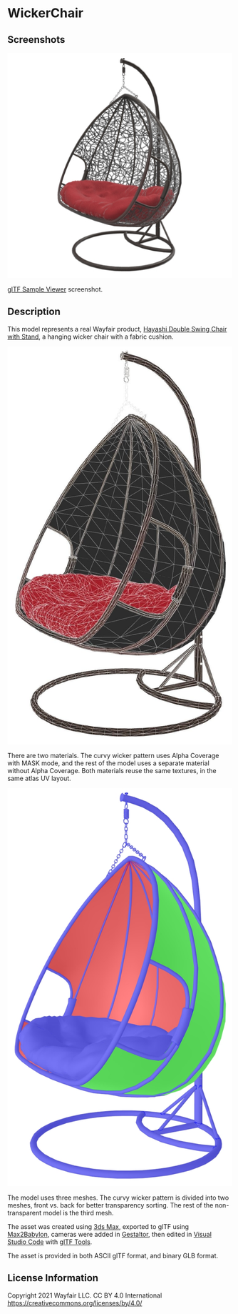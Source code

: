 # WickerChair 

## Screenshots

![screenshot](screenshot/screenshot.jpg)

[glTF Sample Viewer](https://github.khronos.org/glTF-Sample-Viewer-Release/) screenshot.

## Description

This model represents a real Wayfair product, [Hayashi Double Swing Chair with Stand](https://www.wayfair.com/outdoor/pdp/bungalow-rose-hayashi-double-swing-chair-with-stand-w002516763.html?piid=695523239), a hanging wicker chair with a fabric cushion. 

![screenshot](screenshot/wickerchair_wireframe.jpg)

There are two materials. The curvy wicker pattern uses Alpha Coverage with MASK mode, and the rest of the model uses a separate material without Alpha Coverage. Both materials reuse the same textures, in the same atlas UV layout. 

![screenshot](screenshot/wickerchair_meshes.jpg)

The model uses three meshes. The curvy wicker pattern is divided into two meshes, front vs. back for better transparency sorting. The rest of the non-transparent model is the third mesh.

The asset was created using [3ds Max](https://www.autodesk.com/products/3ds-max), exported to glTF using [Max2Babylon](https://github.com/BabylonJS/Exporters#babylonjs-exporters), cameras were added in [Gestaltor](https://gestaltor.io/), then edited in [Visual Studio Code](https://code.visualstudio.com/) with [glTF Tools](https://github.com/AnalyticalGraphicsInc/gltf-vscode#gltf-tools-extension-for-visual-studio-code).

The asset is provided in both ASCII glTF format, and binary GLB format. 

## License Information

Copyright 2021 Wayfair LLC. CC BY 4.0 International https://creativecommons.org/licenses/by/4.0/
